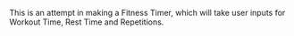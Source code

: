This is an attempt in making a Fitness Timer, which will take user inputs for Workout Time, Rest Time and Repetitions.
